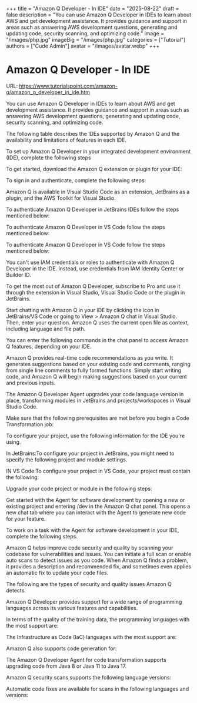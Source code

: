 +++
title = "Amazon Q Developer - In IDE"
date = "2025-08-22"
draft = false
description = "You can use Amazon Q Developer in IDEs to learn about AWS and get development assistance. It provides guidance and support in areas such as answering AWS development questions, generating and updating code, security scanning, and optimizing code."
image = "/images/php.jpg"
imageBig = "/images/php.jpg"
categories = ["Tutorial"]
authors = ["Cude Admin"]
avatar = "/images/avatar.webp"
+++

# Amazon Q Developer - In IDE

URL: https://www.tutorialspoint.com/amazon-q/amazon_q_developer_in_ide.htm

You can use Amazon Q Developer in IDEs to learn about AWS and get development assistance. It provides guidance and support in areas such as answering AWS development questions, generating and updating code, security scanning, and optimizing code.

The following table describes the IDEs supported by Amazon Q and the availability and limitations of features in each IDE.

To set up Amazon Q Developer in your integrated development environment (IDE), complete the following steps

To get started, download the Amazon Q extension or plugin for your IDE:

To sign in and authenticate, complete the following steps:

Amazon Q is available in Visual Studio Code as an extension, JetBrains as a plugin, and the AWS Toolkit for Visual Studio.

To authenticate Amazon Q Developer in JetBrains IDEs follow the steps mentioned below:

To authenticate Amazon Q Developer in VS Code follow the steps mentioned below:

To authenticate Amazon Q Developer in VS Code follow the steps mentioned below:

You can't use IAM credentials or roles to authenticate with Amazon Q Developer in the IDE. Instead, use credentials from IAM Identity Center or Builder ID.

To get the most out of Amazon Q Developer, subscribe to Pro and use it through the extension in Visual Studio, Visual Studio Code or the plugin in JetBrains.

Start chatting with Amazon Q in your IDE by clicking the icon in JetBrains/VS Code or going to View > Amazon Q chat in Visual Studio. Then, enter your question. Amazon Q uses the current open file as context, including language and file path.

You can enter the following commands in the chat panel to access Amazon Q features, depending on your IDE.

Amazon Q provides real-time code recommendations as you write. It generates suggestions based on your existing code and comments, ranging from single line comments to fully formed functions. Simply start writing code, and Amazon Q will begin making suggestions based on your current and previous inputs.

The Amazon Q Developer Agent upgrades your code language version in place, transforming modules in JetBrains and projects/workspaces in Visual Studio Code.

Make sure that the following prerequisites are met before you begin a Code Transformation job:

To configure your project, use the following information for the IDE you're using.

In JetBrains:To configure your project in JetBrains, you might need to specify the following project and module settings.

IN VS Code:To configure your project in VS Code, your project must contain the following:

Upgrade your code project or module in the following steps:

Get started with the Agent for software development by opening a new or existing project and entering /dev in the Amazon Q chat panel. This opens a new chat tab where you can interact with the Agent to generate new code for your feature.

To work on a task with the Agent for software development in your IDE, complete the following steps.

Amazon Q helps improve code security and quality by scanning your codebase for vulnerabilities and issues. You can initiate a full scan or enable auto scans to detect issues as you code. When Amazon Q finds a problem, it provides a description and recommended fix, and sometimes even applies an automatic fix to update your code files.

The following are the types of security and quality issues Amazon Q detects.

Amazon Q Developer provides support for a wide range of programming languages across its various features and capabilities.

In terms of the quality of the training data, the programming languages with the most support are:

The Infrastructure as Code (IaC) languages with the most support are:

Amazon Q also supports code generation for:

The Amazon Q Developer Agent for code transformation supports upgrading code from Java 8 or Java 11 to Java 17.

Amazon Q security scans supports the following language versions:

Automatic code fixes are available for scans in the following languages and versions:
